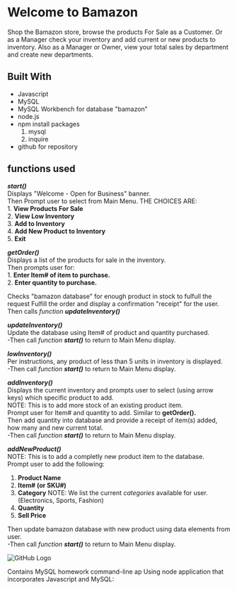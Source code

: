 # Welcome to Bamazon

Shop the Bamazon store, browse the products For Sale as a Customer.
Or as a Manager check your inventory and add current or new products to inventory.
Also as a Manager or Owner, view your total sales by department and create new departments.


## Built With
* Javascript
* MySQL
* MySQL Workbench for database "bamazon"
* node.js
* npm install packages
  1. mysql
  2. inquire  
* github for repository

## functions used
**_start()_**   
  Displays "Welcome - Open for Business" banner.  
  Then Prompt user to select from Main Menu.  THE CHOICES ARE:  
     1. __View Products For Sale__  
     2. __View Low Inventory__  
     3. __Add to Inventory__  
     4. __Add New Product to Inventory__  
     5. __Exit__  

**_getOrder()_**  
  Displays a list of the products for sale in the inventory.  
  Then prompts user for:  
    1. __Enter Item# of item to purchase.__   
    2. __Enter quantity to purchase.__  

  Checks "bamazon database" for enough product in stock to fulfull the request
  Fulfill the order and display a confirmation "receipt" for the user.
  Then calls *function __updateInventory()__*

**_updateInventory()_**  
  Update the database using Item# of product and quantity purchased.  
   -Then call *function __start()__* to return to Main Menu display.

**_lowInventory()_**  
  Per instructions, any product of less than 5 units in inventory is displayed.  
   -Then call *function __start()__* to return to Main Menu display.

**_addInventory()_**  
  Displays the current inventory and prompts user to select (using arrow keys) which specific product to add.  
NOTE: This is to add more stock of an existing product item.  
Prompt user for Item# and quantity to add. Similar to __getOrder().__  
Then add quantity into database and provide a receipt of item(s) added, how many and new current total.  
-Then call *function __start()__* to return to Main Menu display.

**_addNewProduct()_**  
NOTE: This is to add a completly new product item to the database.  
Prompt user to add the following:
  1. __Product Name__
  2. __Item# (or SKU#)__
  3. __Category__
    NOTE: We list the current *categories* available for user.
    (Electronics, Sports, Fashion)
  4. __Quantity__
  5. __Sell Price__

Then update bamazon database with new product using data elements from user.  
-Then call *function __start()__* to return to Main Menu display.



![GitHub Logo](/images/logo.png)
<!-- Format: ![Alt Text](url) -->

Contains MySQL homework command-line ap
Using node application that incorporates Javascript and MySQL:
 